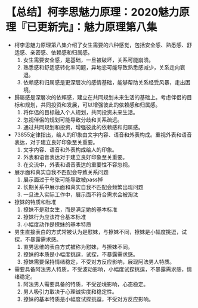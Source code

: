 # 【总结】柯李思魅力原理：2020魅力原理『已更新完』：魅力原理第八集

-   柯李思魅力原理第八集介绍了女生需要的六种感觉，包括安全感、熟悉感、舒适感、亲密感、依赖感和归属感。
    1.  女生需要安全感，是基础，一旦被破坏，关系可能崩溃。
    2.  熟悉感和舒适感转化率问题，异地恋可能导致熟悉感减少，关系走向衰退。
    3.  依赖感和归属感是更深层次的感情基础，能够帮助关系经受风暴，走出困境。
-   歸屬感是深層次的依賴感，建立在共同规划未来生活的基础上。考虑伴侣的目标和规划，共同投资和发展，可以增强彼此的依赖感和归属感。
    1.  将伴侣的目标融入个人规划，共同投资未来生活。
    2.  忽视伴侣的规划可能导致分歧和关系疏远。
    3.  通过共同规划和投资，增强彼此的依赖感和归属感。
-   73855定律指出，给人的印象由文字内容、语音和外表构成。重视外表和语音表达，对于建立良好印象至关重要。
    1.  文字内容、语音和外表构成给人的印象。
    2.  外表和语音表达对于建立良好印象至关重要。
    3.  在交流中，外表和语音表达的重要性不容忽视。
-   展示面和真实自我不匹配会导致关系问题
    1.  展示面过于夸张可能导致被pass掉
    2.  长期关系中展示面和真实自我不匹配会频繁出现问题
    3.  一旦进入实际工作中，展示面不符合需求会被淘汰
-   撩妹的特质和标准
    1.  撩妹不是懟女生，而是满足她的基本标准
    2.  撩妹行为应该符合基本标准
    3.  小幅度动作是撩妹的基本特质
-   男生直接表白的方式常被认为是懟妹，与撩妹不同，撩妹是小幅度挑逗，试探，不暴露需求感。
    1.  直男思维的表白方式被称为懟妹，与撩妹不同。
    2.  撩妹的本质是小幅度挑逗，试探，不暴露需求感。
    3.  撩妹需要保持情绪稳定，不受对方反应影响，展现阿法男人特质。
-   需要具备阿法男人特质，不受波动影响，小幅度试探挑逗，不暴露需求感，情绪稳定。
    1.  阿法男人需要具备的特质，不受逆境影响，心态稳定。
    2.  男人吸引力取决于心理诚实度和稳定性。
    3.  撩妹的基本特质是小幅度试探挑逗，不受对方反应影响。